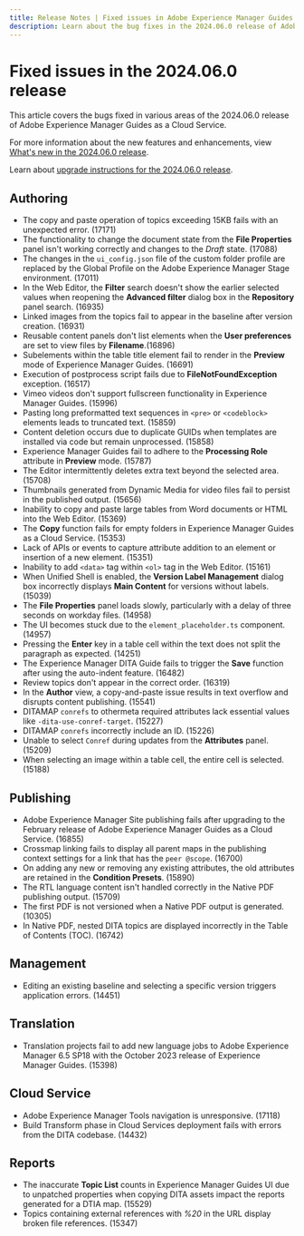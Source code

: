 ```yaml
---
title: Release Notes | Fixed issues in Adobe Experience Manager Guides, 2024.06.0 release
description: Learn about the bug fixes in the 2024.06.0 release of Adobe Experience Manager Guides as a Cloud Service.
---
```


# Fixed issues in the 2024.06.0 release 

This article covers the bugs fixed in various areas of the 2024.06.0 release of Adobe Experience Manager Guides as a Cloud Service.

For more information about the new features and enhancements, view [What's new in the 2024.06.0 release](whats-new-2024-06-0.md).

Learn about [upgrade instructions for the 2024.06.0 release](upgrade-instructions-2024-06-0.md).

## Authoring

- The copy and paste operation of topics exceeding 15KB fails with an unexpected error. (17171)
- The functionality to change the document state from the  **File Properties** panel isn't working correctly and changes to the *Draft* state. (17088)
- The changes in the `ui_config.json` file of the custom folder profile are replaced by the Global Profile on the Adobe Experience Manager Stage environment. (17011)
- In the Web Editor, the **Filter** search doesn't show the earlier selected values when reopening the **Advanced filter** dialog box in the **Repository** panel search. (16935)
- Linked images from the topics fail to appear in the baseline after version creation. (16931)
- Reusable content panels don't list elements when the **User preferences** are set to view files by **Filename**.(16896)
- Subelements within the table title element fail to render in the **Preview** mode of Experience Manager Guides. (16691)
- Execution of postprocess script fails due to **FileNotFoundException** exception. (16517)
- Vimeo videos don't support fullscreen functionality in Experience Manager Guides. (15996)
- Pasting long preformatted text sequences in `<pre>` or `<codeblock>` elements leads to truncated text. (15859)
- Content deletion occurs due to duplicate GUIDs when templates are installed via code but remain unprocessed. (15858)
- Experience Manager Guides fail to adhere to the **Processing Role** attribute in **Preview** mode. (15787)
- The Editor intermittently deletes extra text beyond the selected area.  (15708)
- Thumbnails generated from Dynamic Media for video files fail to persist in the published output. (15656)
- Inability to copy and paste large tables from Word documents or HTML into the Web Editor. (15369)
- The **Copy** function fails for empty folders in Experience Manager Guides as a Cloud Service. (15353)
- Lack of APIs or events to capture attribute addition to an element or insertion of a new element. (15351)
- Inability to add `<data>` tag within `<ol>` tag in the Web Editor. (15161)
- When Unified Shell is enabled, the **Version Label Management** dialog box incorrectly displays **Main Content** for versions without labels. (15039)
- The **File Properties** panel loads slowly, particularly with a delay of three seconds on workday files. (14958)
- The UI becomes stuck due to the  `element_placeholder.ts` component. (14957)
- Pressing the **Enter** key in a table cell within the text does not split the paragraph as expected. (14251)
- The Experience Manager DITA Guide fails to trigger the **Save** function after using the auto-indent feature. (16482)
- Review topics don't appear in the correct order. (16319)
- In the **Author** view, a copy-and-paste issue results in text overflow and disrupts content publishing. (15541)
- DITAMAP `conrefs` to othermeta required attributes lack essential values like `-dita-use-conref-target`. (15227)
- DITAMAP `conrefs` incorrectly include an ID. (15226)
- Unable to select `Conref` during updates from the **Attributes** panel.(15209)
- When selecting an image within a table cell, the entire cell is selected. (15188)

## Publishing

- Adobe Experience Manager Site publishing fails after upgrading to the February release of Adobe Experience Manager Guides as a Cloud Service. (16855)
- Crossmap linking fails to display all parent maps in the publishing context settings for a link that has the `peer @scope`. (16700)
- On adding any new or removing any existing attributes, the old attributes are retained in the **Condition Presets**. (15890)
- The RTL language content isn't handled  correctly in the Native PDF publishing output. (15709)
- The first PDF is not versioned when a Native PDF output is generated. (10305)
- In Native PDF, nested DITA topics  are displayed incorrectly in the Table of Contents (TOC). (16742) 


## Management

- Editing an existing baseline and selecting a specific version triggers application errors. (14451)

## Translation

- Translation projects fail to add new language jobs to Adobe Experience Manager 6.5 SP18 with the October 2023 release of Experience Manager Guides. (15398)

## Cloud Service

- Adobe Experience Manager Tools navigation is unresponsive. (17118)
- Build Transform phase in Cloud Services deployment fails with errors  from the DITA codebase. (14432)

## Reports

- The inaccurate **Topic List** counts in Experience Manager Guides UI due to unpatched properties when copying DITA assets impact the reports generated for a DTIA map. (15529)
- Topics containing external references with *%20* in the URL display broken file references. (15347)

